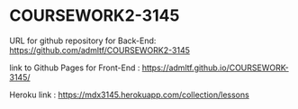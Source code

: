 # COURSEWORK2-3145
URL for github repository for Back-End: https://github.com/admltf/COURSEWORK2-3145

link to Github Pages for Front-End : https://admltf.github.io/COURSEWORK-3145/

Heroku link : https://mdx3145.herokuapp.com/collection/lessons

